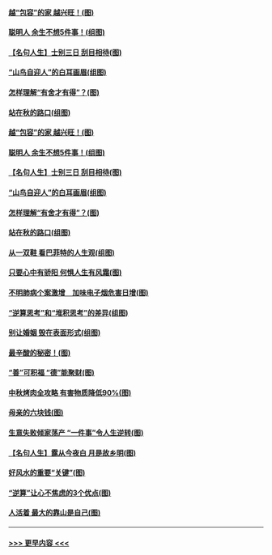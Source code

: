 #### [越“包容”的家 越兴旺！(图)](../pages/p8/907328.md?t=09160544) 
#### [聪明人 余生不想5件事！(组图)](../pages/p8/907364.md?t=09160544) 
#### [【名句人生】士别三日 刮目相待(图)](../pages/p8/906988.md?t=09160544) 
#### [“山鸟自迎人”的白耳画眉(组图)](../pages/p8/907332.md?t=09160544) 
#### [怎样理解“有舍才有得”？(图)](../pages/p8/906872.md?t=09160544) 
#### [站在秋的路口(组图)](../pages/p8/906914.md?t=09160544) 
#### [越“包容”的家 越兴旺！(图)](../pages/p8/907328.md?t=09160544) 
#### [聪明人 余生不想5件事！(组图)](../pages/p8/907364.md?t=09160544) 
#### [【名句人生】士别三日 刮目相待(图)](../pages/p8/906988.md?t=09160544) 
#### [“山鸟自迎人”的白耳画眉(组图)](../pages/p8/907332.md?t=09160544) 
#### [怎样理解“有舍才有得”？(图)](../pages/p8/906872.md?t=09160544) 
#### [站在秋的路口(组图)](../pages/p8/906914.md?t=09160544) 
#### [从一双鞋 看巴菲特的人生观(组图)](../pages/p8/907311.md?t=09160544) 
#### [只要心中有骄阳 何惧人生有风霜(图)](../pages/p8/907320.md?t=09160544) 
#### [不明肺病个案激增　加味电子烟危害日增(图)](../pages/p8/907307.md?t=09160544) 
#### [“逆算思考”和“堆积思考”的差异(组图)](../pages/p8/907229.md?t=09160544) 
#### [别让婚姻 毁在表面形式(组图)](../pages/p8/907118.md?t=09160544) 
#### [最辛酸的秘密！(图)](../pages/p8/906327.md?t=09160544) 
#### [“善”可积福 “德”能聚财(图)](../pages/p8/906906.md?t=09160544) 
#### [中秋烤肉全攻略 有害物质降低90%(图)](../pages/p8/907227.md?t=09160544) 
#### [母亲的六块钱(图)](../pages/p8/907107.md?t=09160544) 
#### [生意失败倾家荡产 “一件事”令人生逆转(图)](../pages/p8/907101.md?t=09160544) 
#### [【名句人生】露从今夜白 月是故乡明(图)](../pages/p8/906558.md?t=09160544) 
#### [好风水的重要“关键”(图)](../pages/p8/907087.md?t=09160544) 
#### [“逆算”让心不焦虑的3个优点(图)](../pages/p8/907070.md?t=09160544) 
#### [人活着 最大的靠山是自己(图)](../pages/p8/906329.md?t=09160544) 

----
#### [ >>> 更早内容 <<< ](../indexes/p8-earlier.md)
